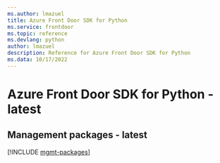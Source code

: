 ```yaml
---
ms.author: lmazuel
title: Azure Front Door SDK for Python
ms.service: frontdoor
ms.topic: reference
ms.devlang: python
author: lmazuel
description: Reference for Azure Front Door SDK for Python
ms.data: 10/17/2022
---
```

# Azure Front Door SDK for Python - latest

## Management packages - latest
[!INCLUDE [mgmt-packages](front-door-mgmt-index.md)]